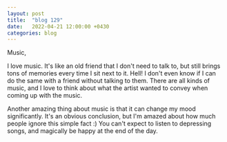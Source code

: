 ```yaml
---
layout: post
title:  "blog 129"
date:   2022-04-21 12:00:00 +0430
categories: blog
---
```


Music,

I love music. It's like an old friend that I don't need to talk to, but still brings tons of memories every time I sit next to it. Hell! I don't even know if I can do the same with a friend without talking to them. There are all kinds of music, and I love to think about what the artist wanted to convey when coming up with the music.

Another amazing thing about music is that it can change my mood significantly. It's an obvious conclusion, but I'm amazed about how much people ignore this simple fact :) You can't expect to listen to depressing songs, and magically be happy at the end of the day.
